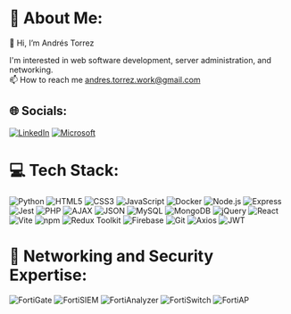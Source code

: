 # 💫 About Me:
👋 Hi, I’m Andrés Torrez<br>


I'm interested in web software development, server administration, and networking. <br> 📫 How to reach me andres.torrez.work@gmail.com


## 🌐 Socials:
[![LinkedIn](https://img.shields.io/badge/LinkedIn-%230077B5.svg?logo=linkedin&logoColor=white)](https://linkedin.com/in/andres-torrez) [![Microsoft](https://img.shields.io/badge/Microsoft-%230078D4.svg?logo=Microsoft&logoColor=white)](https://learn.microsoft.com/es-es/users/andrestorrez-at/) 

# 💻 Tech Stack:
![Python](https://img.shields.io/badge/python-3670A0?style=for-the-badge&logo=python&logoColor=ffdd54) 
![HTML5](https://img.shields.io/badge/html5-%23E34F26.svg?style=for-the-badge&logo=html5&logoColor=white) 
![CSS3](https://img.shields.io/badge/css3-%231572B6.svg?style=for-the-badge&logo=css3&logoColor=white) 
![JavaScript](https://img.shields.io/badge/javascript-%23323330.svg?style=for-the-badge&logo=javascript&logoColor=%23F7DF1E) 
![Docker](https://img.shields.io/badge/Docker-%232496ED.svg?style=for-the-badge&logo=docker&logoColor=white) 
![Node.js](https://img.shields.io/badge/Node.js-%23323330.svg?style=for-the-badge&logo=node.js&logoColor=white) 
![Express](https://img.shields.io/badge/Express-%23404D59.svg?style=for-the-badge&logo=express&logoColor=white) 
![Jest](https://img.shields.io/badge/Jest-%23C21325.svg?style=for-the-badge&logo=jest&logoColor=white) 
![PHP](https://img.shields.io/badge/PHP-%234F5B93.svg?style=for-the-badge&logo=php&logoColor=white) 
![AJAX](https://img.shields.io/badge/AJAX-%23000000.svg?style=for-the-badge&logo=ajax&logoColor=white) 
![JSON](https://img.shields.io/badge/JSON-%23000000.svg?style=for-the-badge&logo=json&logoColor=white)
![MySQL](https://img.shields.io/badge/MySQL-%234479A1.svg?style=for-the-badge&logo=mysql&logoColor=white) 
![MongoDB](https://img.shields.io/badge/MongoDB-%234EA94B.svg?style=for-the-badge&logo=mongodb&logoColor=white) 
![jQuery](https://img.shields.io/badge/jQuery-%230769AD.svg?style=for-the-badge&logo=jquery&logoColor=white) 
![React](https://img.shields.io/badge/React-%2361DAFB.svg?style=for-the-badge&logo=react&logoColor=white) 
![Vite](https://img.shields.io/badge/Vite-%2342B883.svg?style=for-the-badge&logo=vite&logoColor=white) 
![npm](https://img.shields.io/badge/npm-%23CB3837.svg?style=for-the-badge&logo=npm&logoColor=white) 
![Redux Toolkit](https://img.shields.io/badge/Redux_Toolkit-%237600B5.svg?style=for-the-badge&logo=redux&logoColor=white) 
![Firebase](https://img.shields.io/badge/Firebase-%23FFCA28.svg?style=for-the-badge&logo=firebase&logoColor=black)
![Git](https://img.shields.io/badge/Git-%23F05032.svg?style=for-the-badge&logo=git&logoColor=white)
![Axios](https://img.shields.io/badge/Axios-%23339100.svg?style=for-the-badge&logo=axios&logoColor=white)
![JWT](https://img.shields.io/badge/JSON_Web_Token-%23000000.svg?style=for-the-badge&logo=json-web-tokens&logoColor=white)



# 📡 Networking and Security Expertise:
![FortiGate](https://img.shields.io/badge/FortiGate-%23EE3124.svg?style=for-the-badge&logo=fortinet&logoColor=white)
![FortiSIEM](https://img.shields.io/badge/FortiSIEM-%23674D79.svg?style=for-the-badge&logo=fortinet&logoColor=white)
![FortiAnalyzer](https://img.shields.io/badge/FortiAnalyzer-%236F46A3.svg?style=for-the-badge&logo=fortinet&logoColor=white)
![FortiSwitch](https://img.shields.io/badge/FortiSwitch-%232196F3.svg?style=for-the-badge&logo=fortinet&logoColor=white)
![FortiAP](https://img.shields.io/badge/FortiAP-%23FF5722.svg?style=for-the-badge&logo=fortinet&logoColor=white)















<!--
## 🏆 GitHub Trophies
![](https://github-profile-trophy.vercel.app/?username=Betelgeusep&theme=tokyonight&no-frame=false&no-bg=true&margin-w=4)

### ✍️ Random Dev Quote
![](https://quotes-github-readme.vercel.app/api?type=horizontal&theme=radical)

---
[![](https://visitcount.itsvg.in/api?id=Betelgeusep&icon=7&color=6)](https://visitcount.itsvg.in)

 Proudly created with GPRM ( https://gprm.itsvg.in ) -->

